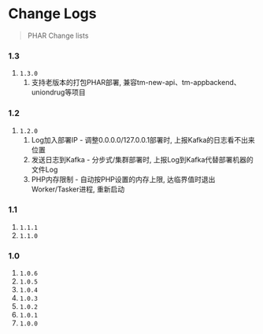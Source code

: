 # Change Logs

> PHAR Change lists

### 1.3

1. `1.3.0`
    1. 支持老版本的打包PHAR部署, 兼容tm-new-api、tm-appbackend、uniondrug等项目

### 1.2

1. `1.2.0`
    1. Log加入部署IP - 调整0.0.0.0/127.0.0.1部署时, 上报Kafka的日志看不出来位置
    1. 发送日志到Kafka - 分步式/集群部署时, 上报Log到Kafka代替部署机器的文件Log
    1. PHP内存限制 - 自动按PHP设置的内存上限, 达临界值时退出Worker/Tasker进程, 重新启动


### 1.1

1. `1.1.1`
1. `1.1.0`


### 1.0

1. `1.0.6`
1. `1.0.5`
1. `1.0.4`
1. `1.0.3`
1. `1.0.2`
1. `1.0.1`
1. `1.0.0`

